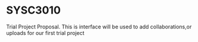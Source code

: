 # SYSC3010
Trial Project Proposal.
This is interface will be used to add collaborations,or uploads for our first trial project 
